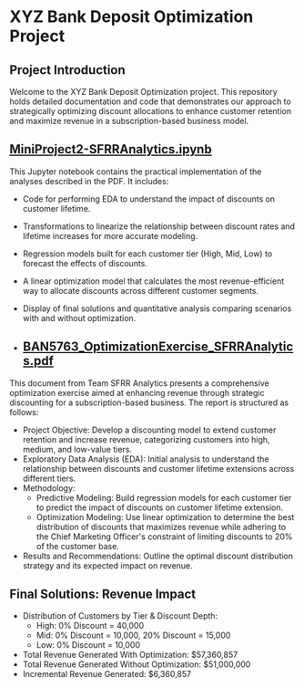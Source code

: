 # XYZ Bank Deposit Optimization Project

## Project Introduction
Welcome to the XYZ Bank Deposit Optimization project. This repository holds detailed documentation and code that demonstrates our approach to strategically optimizing discount allocations to enhance customer retention and maximize revenue in a subscription-based business model.

## [MiniProject2-SFRRAnalytics.ipynb](./MiniProject2-SFRRAnalytics.ipynb)
This Jupyter notebook contains the practical implementation of the analyses described in the PDF. It includes:
- Code for performing EDA to understand the impact of discounts on customer lifetime.
- Transformations to linearize the relationship between discount rates and lifetime increases for more accurate modeling.
- Regression models built for each customer tier (High, Mid, Low) to forecast the effects of discounts.
- A linear optimization model that calculates the most revenue-efficient way to allocate discounts across different customer segments.
- Display of final solutions and quantitative analysis comparing scenarios with and without optimization.

- ## [BAN5763_OptimizationExercise_SFRRAnalytics.pdf](./BAN5763_OptimizationExercise_SFRRAnalytics.pdf)
This document from Team SFRR Analytics presents a comprehensive optimization exercise aimed at enhancing revenue through strategic discounting for a subscription-based business. The report is structured as follows:

- Project Objective: Develop a discounting model to extend customer retention and increase revenue, categorizing customers into high, medium, and low-value tiers.
- Exploratory Data Analysis (EDA): Initial analysis to understand the relationship between discounts and customer lifetime extensions across different tiers.
- Methodology:
  - Predictive Modeling: Build regression models for each customer tier to predict the impact of discounts on customer lifetime extension.
  - Optimization Modeling: Use linear optimization to determine the best distribution of discounts that maximizes revenue while adhering to the Chief Marketing Officer's constraint of limiting discounts to 20% of the customer base.
- Results and Recommendations: Outline the optimal discount distribution strategy and its expected impact on revenue.

## Final Solutions: Revenue Impact
- Distribution of Customers by Tier & Discount Depth:
  - High: 0% Discount = 40,000
  - Mid: 0% Discount = 10,000, 20% Discount = 15,000
  - Low: 0% Discount = 10,000
- Total Revenue Generated With Optimization: $57,360,857
- Total Revenue Generated Without Optimization: $51,000,000
- Incremental Revenue Generated: $6,360,857
